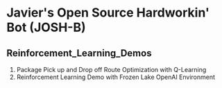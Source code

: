 # Javier's Open Source Hardworkin' Bot (JOSH-B)
## Reinforcement_Learning_Demos

1. Package Pick up and Drop off Route Optimization with Q-Learning
2. Reinforcement Learning Demo with Frozen Lake OpenAI Environment
